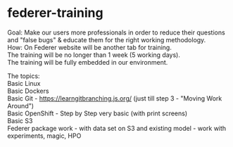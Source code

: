 # federer-training

Goal: Make our users more professionals in order to reduce their questions and "false bugs" & educate them for the right working methodology.
<br>
How: On Federer website will be another tab for training.<br>
The training will be no longer than 1 week (5 working days).<br>
The training will be fully embedded in our environment.<br>

The topics:<br>
Basic Linux<br>
Basic Dockers<br>
Basic Git - https://learngitbranching.js.org/ (just till step 3 - "Moving Work Around")<br>
Basic OpenShift - Step by Step very basic (with print screens)<br>
Basic S3<br>
Federer package work - with data set on S3 and existing model - work with experiments, magic, HPO<br>
